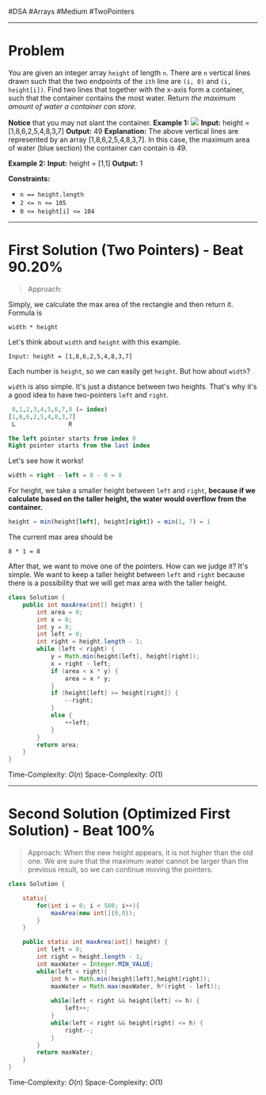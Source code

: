 #DSA #Arrays #Medium #TwoPointers 
___
# Problem
You are given an integer array `height` of length `n`. There are `n` vertical lines drawn such that the two endpoints of the `ith` line are `(i, 0)` and `(i, height[i])`.
Find two lines that together with the x-axis form a container, such that the container contains the most water.
Return _the maximum amount of water a container can store_.

**Notice** that you may not slant the container.
**Example 1:**
![](https://s3-lc-upload.s3.amazonaws.com/uploads/2018/07/17/question_11.jpg)
	**Input:** height = [1,8,6,2,5,4,8,3,7]
	**Output:** 49
	**Explanation:** The above vertical lines are represented by an array [1,8,6,2,5,4,8,3,7]. In this case, the maximum area of water (blue section) the container can contain is 49.

**Example 2:**
	**Input:** height = [1,1]
	**Output:** 1

**Constraints:**
- `n == height.length`
- `2 <= n <= 105`
- `0 <= height[i] <= 104`
___
# First Solution (Two Pointers) - Beat 90.20%
> Approach:

Simply, we calculate the max area of the rectangle and then return it. Formula is

```
width * height
```

Let's think about `width` and `height` with this example.

```
Input: height = [1,8,6,2,5,4,8,3,7]
```

Each number is `height`, so we can easily get `height`. But how about `width`?

`width` is also simple. It's just a distance between two heights. That's why it's a good idea to have two-pointers `left` and `right`.

```sql
 0,1,2,3,4,5,6,7,8 (= index)
[1,8,6,2,5,4,8,3,7]
 L               R

The left pointer starts from index 0
Right pointer starts from the last index
```

Let's see how it works!

```sql
width = right - left = 8 - 0 = 8
```

For height, we take a smaller height between `left` and `right`, **because if we calculate based on the taller height, the water would overflow from the container.**

```sql
height = min(height[left], height[right]) = min(1, 7) = 1
```

The current max area should be

```
8 * 1 = 8
```

After that, we want to move one of the pointers. How can we judge it? It's simple. We want to keep a taller height between `left` and `right` because there is a possibility that we will get max area with the taller height.
```java
class Solution {
    public int maxArea(int[] height) {
        int area = 0;
        int x = 0;
        int y = 0;
        int left = 0;
        int right = height.length - 1;
        while (left < right) {
            y = Math.min(height[left], height[right]);
            x = right - left;
            if (area < x * y) {
                area = x * y;
            }
            if (height[left] >= height[right]) {
                --right;
            }
            else {
                ++left;
            }
        }
        return area;
    }
}
```
Time-Complexity: $O(n)$
Space-Complexity: $O(1)$
___
# Second Solution (Optimized First Solution) - Beat 100%
> Approach:
> When the new height appears, it is not higher than the old one. We are sure that the maximum water cannot be larger than the previous result, so we can continue moving the pointers.
```java
class Solution {

    static{
        for(int i = 0; i < 500; i++){
            maxArea(new int[]{0,0});
        }
    } 

    public static int maxArea(int[] height) {
        int left = 0;
        int right = height.length - 1;
        int maxWater = Integer.MIN_VALUE;
        while(left < right){
            int h = Math.min(height[left],height[right]);
            maxWater = Math.max(maxWater, h*(right - left));
            
            while(left < right && height[left] <= h) {
                left++;
            }
            while(left < right && height[right] <= h) {
                right--;
            }
        }
        return maxWater;
    }
}
```
Time-Complexity: $O(n)$
Space-Complexity: $O(1)$